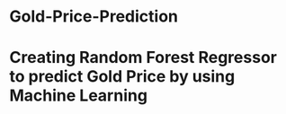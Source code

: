 # Gold-Price-Prediction

# Creating Random Forest Regressor to predict Gold Price by using Machine Learning
